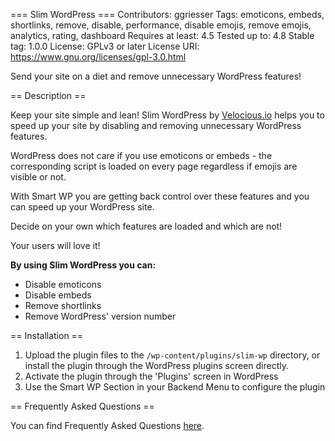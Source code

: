 === Slim WordPress ===
Contributors: ggriesser
Tags: emoticons, embeds, shortlinks, remove, disable, performance, disable emojis, remove emojis, analytics, rating, dashboard
Requires at least: 4.5
Tested up to: 4.8
Stable tag: 1.0.0
License: GPLv3 or later
License URI: https://www.gnu.org/licenses/gpl-3.0.html

Send your site on a diet and remove unnecessary WordPress features!

== Description ==

Keep your site simple and lean! Slim WordPress by [Velocious.io](https://www.velocious.io/ "Velocious.io") helps you to speed up your site by disabling and removing unnecessary WordPress features.  

WordPress does not care if you use emoticons or embeds - the corresponding script is loaded on every page regardless if emojis are visible or not. 

With Smart WP you are getting back control over these features and you can speed up your WordPress site.

Decide on your own which features are loaded and which are not!

Your users will love it!

**By using Slim WordPress you can:**

- Disable emoticons
- Disable embeds
- Remove shortlinks
- Remove WordPress' version number

== Installation ==

1. Upload the plugin files to the `/wp-content/plugins/slim-wp` directory, or install the plugin through the WordPress plugins screen directly.
2. Activate the plugin through the 'Plugins' screen in WordPress
3. Use the Smart WP Section in your Backend Menu to configure the plugin

== Frequently Asked Questions ==

You can find Frequently Asked Questions [here](https://www.velocious.io/plugins/slim-wordpress/faq/ "Smart WordPress FAQs").